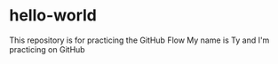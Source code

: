 # hello-world
This repository is for practicing the GitHub Flow
My name is Ty and I'm practicing on GitHub
